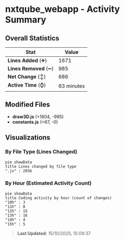 # nxtqube_webapp - Activity Summary 

## Overall Statistics

| Stat                   | Value                                                             |
| ---------------------- | ----------------------------------------------------------------- |
| **Lines Added** (➕)   | 1671                                          |
| **Lines Removed** (➖) | 985                                        |
| **Net Change** (↕)    | 686                |
| **Active Time** (⌚)   | 63 minutes |


## Modified Files
- **draw3D.js** (+1604, -985)
- **constants.js** (+67, -0)

## Visualizations

### By File Type (Lines Changed)

```mermaid
pie showData
title Lines changed by file type
".js" : 2656
```

### By Hour (Estimated Activity Count)

```mermaid
pie showData
title Coding activity by hour (count of changes)
"10h" : 3
"11h" : 8
"12h" : 15
"13h" : 16
"14h" : 4
"15h" : 5
```


> **Last Updated:** 15/10/2025, 15:09:37